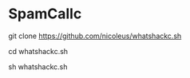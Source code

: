 # SpamCallc
git clone https://github.com/nicoleus/whatshackc.sh

cd whatshackc.sh

sh  whatshackc.sh
